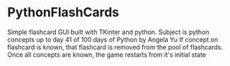 # PythonFlashCards
Simple flashcard GUI built with TKinter and python. Subject is python concepts up to day 41 of 100 days of Python by Angela Yu
If concept on flashcard is known, that flashcard is removed from the pool of flashcards.
Once all concepts are known, the game restarts from it's initial state
